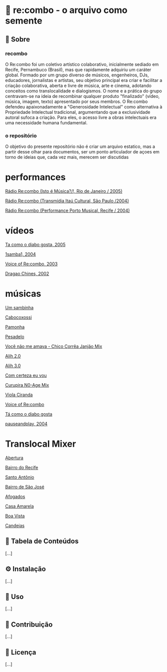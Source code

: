 # 🌻  re:combo - o arquivo como semente

## 📡 Sobre  

### recombo
O Re:combo foi um coletivo artístico colaborativo, inicialmente sediado em Recife, Pernambuco (Brasil), mas que rapidamente adquiriu um caráter global. Formado por um grupo diverso de músicos, engenheiros, DJs, educadores, jornalistas e artistas, seu objetivo principal era criar e facilitar a criação colaborativa, aberta e livre de música, arte e cinema, adotando conceitos como translocalidade e dialogismos. O nome e a prática do grupo centravam-se na ideia de recombinar qualquer produto "finalizado" (vídeo, música, imagem, texto) apresentado por seus membros. O Re:combo defendeu apaixonadamente a "Generosidade Intelectual" como alternativa à Propriedade Intelectual tradicional, argumentando que a exclusividade autoral sufoca a criação. Para eles, o acesso livre a obras intelectuais era uma necessidade humana fundamental.

### o repositório
O objetivo do presente repositório não é criar um arquivo estatico, mas a partir desse olhar para documentos, ser um ponto articulador de açoes em torno de ideias que, cada vez mais, merecem ser discutidas


# performances
[Rádio Re:combo (Isto é Música?/!, Rio de Janeiro / 2005)](https://archive.org/details/ReCombo_CCBB) <P>
[Rádio Re:combo (Transmídia Itaú Cultural, São Paulo /2004)](https://archive.org/details/recombo-performance-transmidia) <P>
[Rádio Re:combo (Performance Porto Musical, Recife / 2004)](https://archive.org/details/re-combo-02) <P>

# vídeos
[Ta como o diabo gosta, 2005](https://archive.org/details/ReCombo_Video/ReCombo_Video_03_TahComoODiaboGosta.mpg) <P>
[1samba1, 2004](https://archive.org/details/ReCombo_Video/ReCombo_Video_04_1samba1.mpg) <P>
[Voice of Re:combo, 2003](https://archive.org/details/ReCombo_Video/ReCombo_Video_05_VoiceOfRecombo.mov) <P>
[Dragao Chines, 2002](https://archive.org/details/ReCombo_Video/ReCombo_Video_01_ReCombo_DragaoChines.avi) <P>

# músicas
[Um sambinha](https://archive.org/details/recombo/01_Re-combo_umsambinha.mp3) <P>
[Cabocoxossi](https://archive.org/details/recombo/02_Re-combo_cabocoxossi.mp3) <P>
[Pamonha](https://archive.org/details/recombo/ReCombo_Pamonha.mp3) <P>
[Pesadelo](https://archive.org/details/recombo/ReCombo_Pesadelo.mp3) <P>
[Você não me amava - Chico Corrêa Janjão Mix](https://archive.org/details/recombo/ReCombo_VcNaoMeAmavaChicoCorreaJanjaoMix.mp3) <P>
[Alih 2.0](https://archive.org/details/recombo/ReCombo_alih20_b.mp3) <P>
[Alih 3.0](https://archive.org/details/recombo/ReCombo_alih3.mp3) <P>
[Com certeza eu vou](https://archive.org/details/recombo/ReCombo_comCertezaEuVou.mp3) <P>
[Curupira N0-Age Mix](https://archive.org/details/recombo/ReCombo_curupira_N0-AgeMix.mp3) <P>
[Viola Ciranda](https://archive.org/details/recombo/ReCombo_violaciranda_mix01.mp3) <P>
[Voice of Re:combo](https://archive.org/details/recombo/ReCombo_voiceOfRecombo.mp3) <P>
[Tá como o diabo gosta](https://archive.org/details/recombo/TahComoODiaboGosta_12.mp3) <P>
[pauseandplay, 2004](https://archive.org/details/PingfmReCombo) <P>


# Translocal Mixer
[Abertura](https://archive.org/details/recombo/ReCombo_00-abertura.mp3) <P>
[Bairro do Recife](https://archive.org/details/recombo/ReCombo_01-BairroDoRecife.mp3) <P>
[Santo Antônio](https://archive.org/details/recombo/ReCombo_02-StoAntonio.mp3) <P>
[Bairro de São José](https://archive.org/details/recombo/ReCombo_03-SaoJose.mp3) <P>
[Afogados](https://archive.org/details/recombo/ReCombo_04-Afogados.mp3) <P>
[Casa Amarela](https://archive.org/details/recombo/ReCombo_05-casaAmarela.mp3) <P>
[Boa Vista](https://archive.org/details/recombo/ReCombo_06-boaVista.mp3) <P>
[Candeias](https://archive.org/details/recombo/ReCombo_07-Candeias.mp3) <P>









## 📌 Tabela de Conteúdos  
[...]  

## ⚙️ Instalação  
[...]  

## 🎯 Uso  
[...]  

## 🤝 Contribuição  
[...]  

## 📜 Licença  
[...]  



